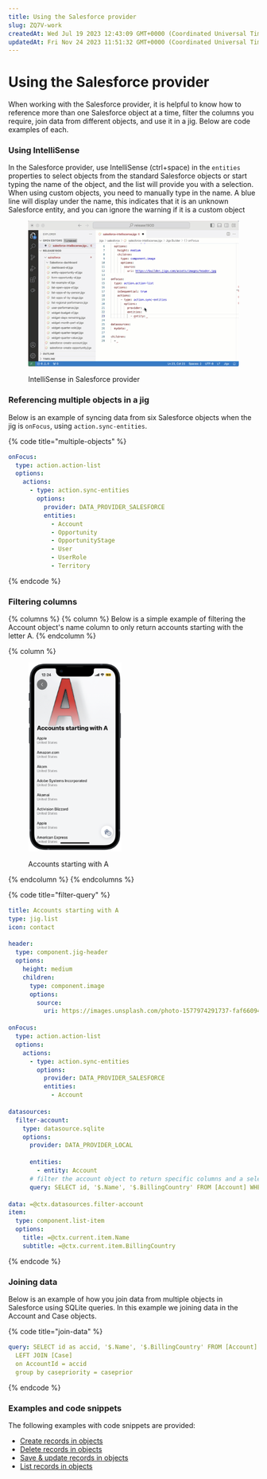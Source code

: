```yaml
---
title: Using the Salesforce provider
slug: ZQ7V-work
createdAt: Wed Jul 19 2023 12:43:09 GMT+0000 (Coordinated Universal Time)
updatedAt: Fri Nov 24 2023 11:51:32 GMT+0000 (Coordinated Universal Time)
---
```


# Using the Salesforce provider

When working with the Salesforce provider, it is helpful to know how to reference more than one Salesforce object at a time, filter the columns you require, join data from different objects, and use it in a jig. Below are code examples of each.

### Using IntelliSense

In the Salesforce provider, use IntelliSense (ctrl+space) in the `entities` properties to select objects from the standard Salesforce objects or start typing the name of the object, and the list will provide you with a selection. When using custom objects, you need to manually type in the name. A blue line will display under the name, this indicates that it is an unknown Salesforce entity, and you can ignore the warning if it is a custom object

<figure><img src="../../../../.gitbook/assets/SF-Intellisense.gif" alt="IntelliSense in Salesforce provide"><figcaption><p>IntelliSense in Salesforce provider</p></figcaption></figure>

### Referencing multiple objects in a jig

Below is an example of syncing data from six Salesforce objects when the jig is `onFocus`, using `action.sync-entities`.&#x20;

{% code title="multiple-objects" %}
```yaml
onFocus:
  type: action.action-list
  options:
    actions:
      - type: action.sync-entities
        options:
          provider: DATA_PROVIDER_SALESFORCE
          entities:
            - Account
            - Opportunity
            - OpportunityStage
            - User
            - UserRole
            - Territory
```
{% endcode %}

### Filtering columns

{% columns %}
{% column %}
Below is a simple example of filtering the Account object's name column to only return accounts starting with the letter A.
{% endcolumn %}

{% column %}
<figure><img src="../../../../.gitbook/assets/SalesforceA.PNG" alt="Accounts starting with A" width="188"><figcaption><p>Accounts starting with A</p></figcaption></figure>
{% endcolumn %}
{% endcolumns %}

{% code title="filter-query" %}
```yaml
title: Accounts starting with A
type: jig.list
icon: contact

header:
  type: component.jig-header
  options:
    height: medium
    children:
      type: component.image
      options:
        source:
          uri: https://images.unsplash.com/photo-1577974291737-faf660945d53?ixlib=rb-4.0.3&ixid=M3wxMjA3fDB8MHxwaG90by1wYWdlfHx8fGVufDB8fHx8fA%3D%3D&auto=format&fit=crop&w=2674&q=80

onFocus:
  type: action.action-list
  options:
    actions:
      - type: action.sync-entities
        options:
          provider: DATA_PROVIDER_SALESFORCE
          entities:
            - Account

datasources:
  filter-account:
    type: datasource.sqlite
    options:
      provider: DATA_PROVIDER_LOCAL

      entities:
        - entity: Account
      # filter the account object to return specific columns and a select number of rows
      query: SELECT id, '$.Name', '$.BillingCountry' FROM [Account] WHERE '$.Name' LIKE 'a%'

data: =@ctx.datasources.filter-account
item:
  type: component.list-item
  options:
    title: =@ctx.current.item.Name
    subtitle: =@ctx.current.item.BillingCountry
```
{% endcode %}

### Joining data

Below is an example of how you join data from multiple objects in Salesforce using SQLite queries. In this example we joining data in the Account and Case objects.

{% code title="join-data" %}
```yaml
query: SELECT id as accid, '$.Name', '$.BillingCountry' FROM [Account]
  LEFT JOIN [Case]
  on AccountId = accid
  group by casepriority = caseprior
```
{% endcode %}

### Examples and code snippets

The following examples with code snippets are provided:

* [Create records in objects](https://docs.jigx.com/examples/readme/data-providers/salesforce/create-records-in-objects)
* [Delete records in objects](https://docs.jigx.com/examples/readme/data-providers/salesforce/delete-records-in-objects)
* [Save & update records in objects](https://docs.jigx.com/examples/readme/data-providers/salesforce/save-and-update-records-in-objects)
* [List records in objects](https://docs.jigx.com/examples/readme/data-providers/salesforce/list-records-in-objects)
